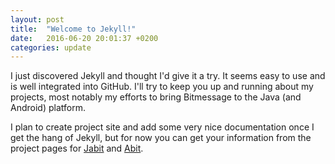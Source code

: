 ```yaml
---
layout: post
title:  "Welcome to Jekyll!"
date:   2016-06-20 20:01:37 +0200
categories: update
---
```

I just discovered Jekyll and thought I'd give it a try. It seems easy to use and is well integrated into GitHub. I'll try to keep you up and running about my projects, most notably my efforts to bring Bitmessage to the Java (and Android) platform.

I plan to create project site and add some very nice documentation once I get the hang of Jekyll, but for now you can get your information from the project pages for [Jabit][jabit] and [Abit][abit].

[jabit]: https://github.com/Dissem/Jabit
[abit]:   https://github.com/Dissem/Abit
